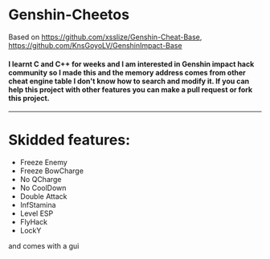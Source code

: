 # Genshin-Cheetos
Based on https://github.com/xsslize/Genshin-Cheat-Base, https://github.com/KnsGoyoLV/GenshinImpact-Base

#### I learnt C and C++ for weeks and I am interested in Genshin impact hack community so I made this and the memory address comes from other cheat engine table I don't know how to search and modify it. If you can help this project with other features you can make a pull request or fork this project.
---
# Skidded features:
- Freeze Enemy
- Freeze BowCharge
- No QCharge
- No CoolDown
- Double Attack
- InfStamina
- Level ESP
- FlyHack
- LockY

and comes with a gui
